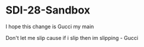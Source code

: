 # SDI-28-Sandbox

I hope this change is Gucci my main

Don't let me slip cause if i slip then im slipping - Gucci



